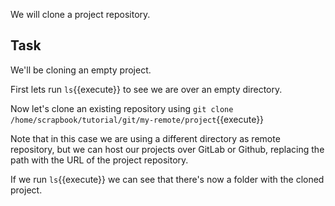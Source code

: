 We will clone a project repository.

## Task

We'll be cloning an empty project.

First lets run `ls`{{execute}} to see we are over an empty directory.

Now let's clone an existing repository using `git clone /home/scrapbook/tutorial/git/my-remote/project`{{execute}}

Note that in this case we are using a different directory as remote repository, but we can host our projects over GitLab or Github, replacing the path with the URL of the project repository.

If we run `ls`{{execute}} we can see that there's now a folder with the cloned project.
